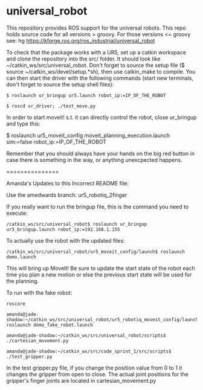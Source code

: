 universal_robot
===============

This repository provides ROS support for the universal robots.  This repo holds source code for all versions > groovy.  For those versions <= groovy see: hg https://kforge.ros.org/ros_industrial/universal_robot

To check that the package works with a UR5, set up a catkin workspace and clone the repository into the src/ folder. It should look like ~/catkin_ws/src/universal_robot. Don't forget to source the setup file ($ source ~/catkin_ws/devel/setup.*sh), then use catkin_make to compile.
You can then start the driver with the following commands (start new terminals, don't forget to source the setup shell files):

```
$ roslaunch ur_bringup ur5.launch robot_ip:=IP_OF_THE_ROBOT

$ roscd ur_driver; ./test_move.py
```

In order to start moveit! s.t. it can directly control the robot, close ur_bringup and type this:

$ roslaunch ur5_moveit_config moveit_planning_execution.launch sim:=false robot_ip:=IP_OF_THE_ROBOT

Remember that you should always have your hands on the big red button in case there is something in the way, or anything unexcpected happens.

===============

Amanda's Updates to this Incorrect README file:

Use the amedwards branch: ur5_robotiq_2finger

If you really want to run the bringup file, this is the command you need to execute:

```
/catkin_ws/src/universal_robot$ roslaunch ur_bringup ur5_bringup.launch robot_ip:=192.168.1.155
```

To actually use the robot with the updated files:
```
/catkin_ws/src/universal_robot/ur5_moveit_config/launch$ roslaunch demo.launch
```

This will bring up MoveIt!  Be sure to update the start state of the robot each time you plan a new motion or else the previous start state will be used for the planning.

To run with the fake robot:

```
roscore

amanda@jade-shadow:~/catkin_ws/src/universal_robot/ur5_robotiq_moveit_config/launch$ roslaunch demo_fake_robot.launch 

amanda@jade-shadow:~/catkin_ws/src/universal_robot/scripts$ ./cartesian_movement.py 

amanda@jade-shadow:~/catkin_ws/src/code_sprint_1/src/scripts$ ./test_gripper.py 
```

In the test gripper.py file, if you change the position value from 0 to 1 it changes the gripper from open to close.  The actual joint positions for the gripper's finger joints are located in cartesian_movement.py
